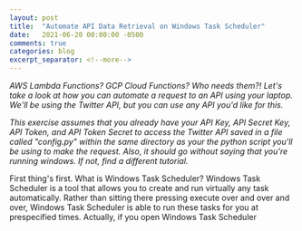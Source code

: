 ```yaml
---
layout: post
title:  "Automate API Data Retrieval on Windows Task Scheduler"
date:   2021-06-20 00:00:00 -0500
comments: true
categories: blog
excerpt_separator: <!--more-->
---
```


*AWS Lambda Functions? GCP Cloud Functions? Who needs them?! Let's take a look at how you can automate a request to an API using your laptop. We'll be using the Twitter API, but you can use any API you'd like for this.*

<!--more-->

*This exercise assumes that you already have your API Key, API Secret Key, API Token, and API Token Secret to access the Twitter API saved in a file called "config.py" within the same directory as your the python script you'll be using to make the request. Also, it should go without saying that you're running windows. If not, find a different tutorial.*

First thing's first. What is Windows Task Scheduler? Windows Task Scheduler is a tool that allows you to create and run virtually any task automatically. Rather than sitting there pressing execute over and over and over, Windows Task Scheduler is able to run these tasks for you at prespecified times. Actually, if you open Windows Task Scheduler
